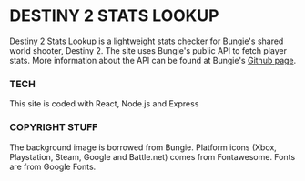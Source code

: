 # DESTINY 2 STATS LOOKUP

Destiny 2 Stats Lookup is a lightweight stats checker for Bungie's shared world shooter, Destiny 2. The site uses Bungie's public API to fetch player stats. More information about the API can be found at Bungie's [Github page](https://github.com/Bungie-net/api).

### TECH

This site is coded with React, Node.js and Express

### COPYRIGHT STUFF

The background image is borrowed from Bungie. Platform icons (Xbox, Playstation, Steam, Google and Battle.net) comes from Fontawesome. Fonts are from Google Fonts.
